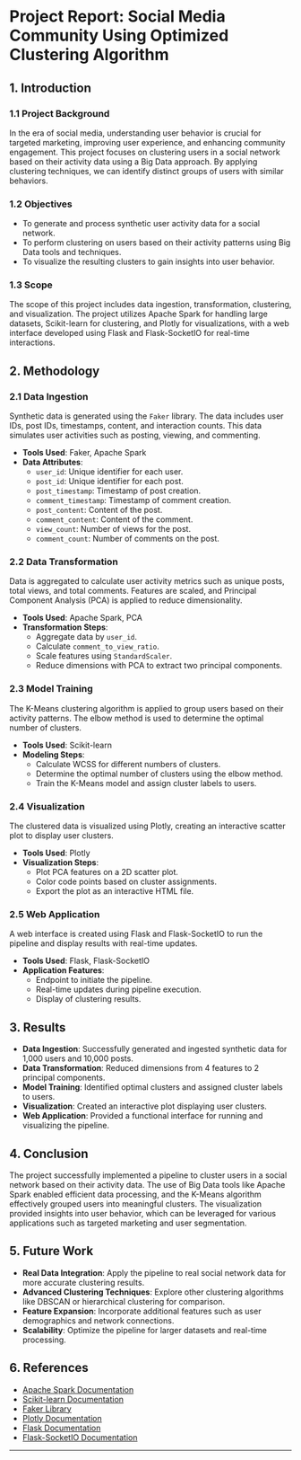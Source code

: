 # Project Report: Social Media Community Using Optimized Clustering Algorithm

## 1. Introduction

### 1.1 Project Background

In the era of social media, understanding user behavior is crucial for targeted marketing, improving user experience, and enhancing community engagement. This project focuses on clustering users in a social network based on their activity data using a Big Data approach. By applying clustering techniques, we can identify distinct groups of users with similar behaviors.

### 1.2 Objectives

- To generate and process synthetic user activity data for a social network.
- To perform clustering on users based on their activity patterns using Big Data tools and techniques.
- To visualize the resulting clusters to gain insights into user behavior.

### 1.3 Scope

The scope of this project includes data ingestion, transformation, clustering, and visualization. The project utilizes Apache Spark for handling large datasets, Scikit-learn for clustering, and Plotly for visualizations, with a web interface developed using Flask and Flask-SocketIO for real-time interactions.

## 2. Methodology

### 2.1 Data Ingestion

Synthetic data is generated using the `Faker` library. The data includes user IDs, post IDs, timestamps, content, and interaction counts. This data simulates user activities such as posting, viewing, and commenting.

- **Tools Used**: Faker, Apache Spark
- **Data Attributes**:
  - `user_id`: Unique identifier for each user.
  - `post_id`: Unique identifier for each post.
  - `post_timestamp`: Timestamp of post creation.
  - `comment_timestamp`: Timestamp of comment creation.
  - `post_content`: Content of the post.
  - `comment_content`: Content of the comment.
  - `view_count`: Number of views for the post.
  - `comment_count`: Number of comments on the post.

### 2.2 Data Transformation

Data is aggregated to calculate user activity metrics such as unique posts, total views, and total comments. Features are scaled, and Principal Component Analysis (PCA) is applied to reduce dimensionality.

- **Tools Used**: Apache Spark, PCA
- **Transformation Steps**:
  - Aggregate data by `user_id`.
  - Calculate `comment_to_view_ratio`.
  - Scale features using `StandardScaler`.
  - Reduce dimensions with PCA to extract two principal components.

### 2.3 Model Training

The K-Means clustering algorithm is applied to group users based on their activity patterns. The elbow method is used to determine the optimal number of clusters.

- **Tools Used**: Scikit-learn
- **Modeling Steps**:
  - Calculate WCSS for different numbers of clusters.
  - Determine the optimal number of clusters using the elbow method.
  - Train the K-Means model and assign cluster labels to users.

### 2.4 Visualization

The clustered data is visualized using Plotly, creating an interactive scatter plot to display user clusters.

- **Tools Used**: Plotly
- **Visualization Steps**:
  - Plot PCA features on a 2D scatter plot.
  - Color code points based on cluster assignments.
  - Export the plot as an interactive HTML file.

### 2.5 Web Application

A web interface is created using Flask and Flask-SocketIO to run the pipeline and display results with real-time updates.

- **Tools Used**: Flask, Flask-SocketIO
- **Application Features**:
  - Endpoint to initiate the pipeline.
  - Real-time updates during pipeline execution.
  - Display of clustering results.

## 3. Results

- **Data Ingestion**: Successfully generated and ingested synthetic data for 1,000 users and 10,000 posts.
- **Data Transformation**: Reduced dimensions from 4 features to 2 principal components.
- **Model Training**: Identified optimal clusters and assigned cluster labels to users.
- **Visualization**: Created an interactive plot displaying user clusters.
- **Web Application**: Provided a functional interface for running and visualizing the pipeline.

## 4. Conclusion

The project successfully implemented a pipeline to cluster users in a social network based on their activity data. The use of Big Data tools like Apache Spark enabled efficient data processing, and the K-Means algorithm effectively grouped users into meaningful clusters. The visualization provided insights into user behavior, which can be leveraged for various applications such as targeted marketing and user segmentation.

## 5. Future Work

- **Real Data Integration**: Apply the pipeline to real social network data for more accurate clustering results.
- **Advanced Clustering Techniques**: Explore other clustering algorithms like DBSCAN or hierarchical clustering for comparison.
- **Feature Expansion**: Incorporate additional features such as user demographics and network connections.
- **Scalability**: Optimize the pipeline for larger datasets and real-time processing.

## 6. References

- [Apache Spark Documentation](https://spark.apache.org/docs/latest/)
- [Scikit-learn Documentation](https://scikit-learn.org/stable/documentation.html)
- [Faker Library](https://faker.readthedocs.io/en/master/)
- [Plotly Documentation](https://plotly.com/python/)
- [Flask Documentation](https://flask.palletsprojects.com/en/2.0.x/)
- [Flask-SocketIO Documentation](https://flask-socketio.readthedocs.io/en/latest/)

---
